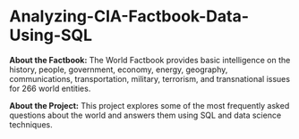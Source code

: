 # Analyzing-CIA-Factbook-Data-Using-SQL

**About the Factbook:** The World Factbook provides basic intelligence on the history, people, government, economy, energy, geography, communications, transportation, military, terrorism, and transnational issues for 266 world entities.

**About the Project:** This project explores some of the most frequently asked questions about the world and answers them using SQL and data science techniques.
